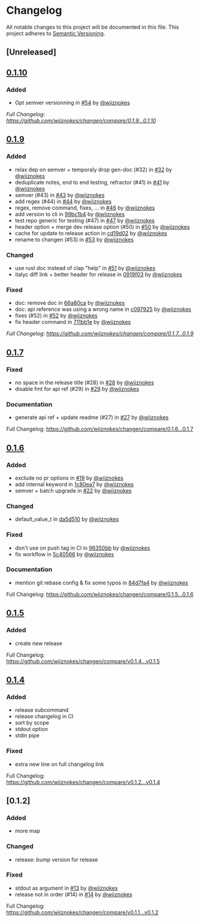 # Changelog

All notable changes to this project will be documented in this file.
This project adheres to [Semantic Versioning](https://semver.org/spec/v2.0.0.html).

## [Unreleased]

## [0.1.10](https://github.com/wiiznokes/changen/releases/tag/0.1.10)

### Added

- Opt semver versionning in [#54](https://github.com/wiiznokes/changen/pull/54) by [@wiiznokes](https://github.com/wiiznokes)

_Full Changelog: https://github.com/wiiznokes/changen/compare/0.1.9...0.1.10_

## [0.1.9](https://github.com/wiiznokes/changen/releases/tag/0.1.9)

### Added

- relax dep on semver + temporaly drop gen-doc (#32) in [#32](https://github.com/wiiznokes/changen/pull/32) by [@wiiznokes](https://github.com/wiiznokes)
- deduplicate notes, end to end testing, refractor (#41) in [#41](https://github.com/wiiznokes/changen/pull/41) by [@wiiznokes](https://github.com/wiiznokes)
- semver (#43) in [#43](https://github.com/wiiznokes/changen/pull/43) by [@wiiznokes](https://github.com/wiiznokes)
- add regex (#44) in [#44](https://github.com/wiiznokes/changen/pull/44) by [@wiiznokes](https://github.com/wiiznokes)
- regex, remove command, fixes, ... in [#46](https://github.com/wiiznokes/changen/pull/46) by [@wiiznokes](https://github.com/wiiznokes)
- add version to cli in [99bc1b4](https://github.com/wiiznokes/changen/commit/99bc1b487a728c7cfa2ad985e55d4ed243b8a064) by [@wiiznokes](https://github.com/wiiznokes)
- test repo generic for testing (#47) in [#47](https://github.com/wiiznokes/changen/pull/47) by [@wiiznokes](https://github.com/wiiznokes)
- header option + merge dev release option (#50) in [#50](https://github.com/wiiznokes/changen/pull/50) by [@wiiznokes](https://github.com/wiiznokes)
- cache for update to release action in [cd19d02](https://github.com/wiiznokes/changen/commit/cd19d0265821341a1f18c9052e0041ebced127d1) by [@wiiznokes](https://github.com/wiiznokes)
- rename to changen (#53) in [#53](https://github.com/wiiznokes/changen/pull/53) by [@wiiznokes](https://github.com/wiiznokes)

### Changed

- use rust doc instead of clap "help" in [#51](https://github.com/wiiznokes/changen/pull/51) by [@wiiznokes](https://github.com/wiiznokes)
- italyc diff link + better header for release in [0919f03](https://github.com/wiiznokes/changen/commit/0919f03d41d9fa25369066c7f11d2c3219bc47fa) by [@wiiznokes](https://github.com/wiiznokes)

### Fixed

- doc: remove doc in [66a80ca](https://github.com/wiiznokes/changen/commit/66a80cad176a51f825066a8161aae6f7e553111d) by [@wiiznokes](https://github.com/wiiznokes)
- doc: api reference was using a wrong name in [c097925](https://github.com/wiiznokes/changen/commit/c097925545404a61e7d42d121cb226f10d14c597) by [@wiiznokes](https://github.com/wiiznokes)
- fixes (#52) in [#52](https://github.com/wiiznokes/changen/pull/52) by [@wiiznokes](https://github.com/wiiznokes)
- fix header command in [711bb1e](https://github.com/wiiznokes/changen/commit/711bb1ed516b4afc0f0085393203d371193b6d00) by [@wiiznokes](https://github.com/wiiznokes)

_Full Changelog: https://github.com/wiiznokes/changen/compare/0.1.7...0.1.9_

## [0.1.7](https://github.com/wiiznokes/changen/releases/tag/0.1.7)

### Fixed

- no space in the release title (#28) in [#28](https://github.com/wiiznokes/changen/pull/28) by [@wiiznokes](https://github.com/wiiznokes)
- disable fmt for api ref (#29) in [#29](https://github.com/wiiznokes/changen/pull/29) by [@wiiznokes](https://github.com/wiiznokes)

### Documentation

- generate api ref + update readme (#27) in [#27](https://github.com/wiiznokes/changen/pull/27) by [@wiiznokes](https://github.com/wiiznokes)

Full Changelog: https://github.com/wiiznokes/changen/compare/0.1.6...0.1.7

## [0.1.6](https://github.com/wiiznokes/changen/releases/tag/0.1.6)

### Added

- exclude no pr options in [#19](https://github.com/wiiznokes/changen/pull/19) by [@wiiznokes](https://github.com/wiiznokes)
- add internal keyword in [1c80ea7](https://github.com/wiiznokes/changen/commit/1c80ea700771dddc01a7ae07dcd78d93af9343a1) by [@wiiznokes](https://github.com/wiiznokes)
- semver + batch upgrade in [#22](https://github.com/wiiznokes/changen/pull/22) by [@wiiznokes](https://github.com/wiiznokes)

### Changed

- default_value_t in [da5d510](https://github.com/wiiznokes/changen/commit/da5d510410df619b8b19116c076ab080876ab7f7) by [@wiiznokes](https://github.com/wiiznokes)

### Fixed

- don't use on push tag in CI in [96350bb](https://github.com/wiiznokes/changen/commit/96350bb5b8e9a82ce369172269063846ab97f43c) by [@wiiznokes](https://github.com/wiiznokes)
- fix workflow in [5c40566](https://github.com/wiiznokes/changen/commit/5c405660ac1d2caf88aba9c48b9a93951781c763) by [@wiiznokes](https://github.com/wiiznokes)

### Documentation

- mention git rebase config & fix some typos in [84d7fa4](https://github.com/wiiznokes/changen/commit/84d7fa44178cd405935698ed46fed938e80da603) by [@wiiznokes](https://github.com/wiiznokes)

Full Changelog: https://github.com/wiiznokes/changen/compare/0.1.5...0.1.6

## [0.1.5](https://github.com/wiiznokes/changen/releases/tag/v0.1.5)

### Added

- create new release

Full Changelog: https://github.com/wiiznokes/changen/compare/v0.1.4...v0.1.5

## [0.1.4](https://github.com/wiiznokes/changen/releases/tag/v0.1.4)

### Added

- release subcommand
- release changelog in CI
- sort by scope
- stdout option
- stdin pipe

### Fixed

- extra new line on full changelog link

Full Changelog: https://github.com/wiiznokes/changen/compare/v0.1.2...v0.1.4

## [0.1.2]

### Added

- more map

### Changed

- release: bump version for release

### Fixed

- stdout as argument in [#13](https://github.com/wiiznokes/changen/pull/13) by [@wiiznokes](https://github.com/wiiznokes)
- release not in order (#14) in [#14](https://github.com/wiiznokes/changen/pull/14) by [@wiiznokes](https://github.com/wiiznokes)

Full Changelog: https://github.com/wiiznokes/changen/compare/v0.1.1...v0.1.2
